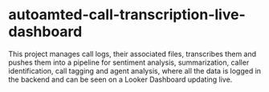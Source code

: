 # autoamted-call-transcription-live-dashboard
This project manages call logs, their associated files, transcribes them and pushes them into a pipeline for sentiment analysis, summarization, caller identification, call tagging and agent analysis, where all the data is logged in the backend and can be seen on a Looker Dashboard updating live.

